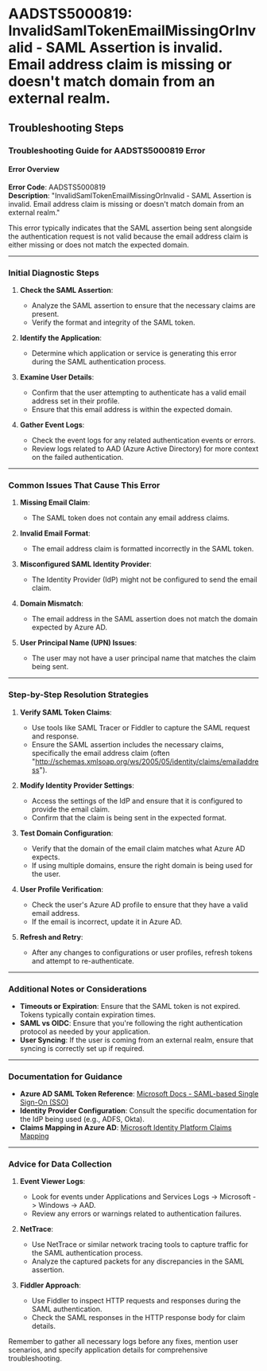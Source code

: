 # AADSTS5000819: InvalidSamlTokenEmailMissingOrInvalid - SAML Assertion is invalid. Email address claim is missing or doesn't match domain from an external realm.


## Troubleshooting Steps
### Troubleshooting Guide for AADSTS5000819 Error

#### Error Overview
**Error Code**: AADSTS5000819  
**Description**: "InvalidSamlTokenEmailMissingOrInvalid - SAML Assertion is invalid. Email address claim is missing or doesn't match domain from an external realm."

This error typically indicates that the SAML assertion being sent alongside the authentication request is not valid because the email address claim is either missing or does not match the expected domain.

---

### Initial Diagnostic Steps

1. **Check the SAML Assertion**:
   - Analyze the SAML assertion to ensure that the necessary claims are present.
   - Verify the format and integrity of the SAML token.

2. **Identify the Application**:
   - Determine which application or service is generating this error during the SAML authentication process.

3. **Examine User Details**:
   - Confirm that the user attempting to authenticate has a valid email address set in their profile.
   - Ensure that this email address is within the expected domain.

4. **Gather Event Logs**:
   - Check the event logs for any related authentication events or errors.
   - Review logs related to AAD (Azure Active Directory) for more context on the failed authentication.

---

### Common Issues That Cause This Error

1. **Missing Email Claim**:
   - The SAML token does not contain any email address claims.

2. **Invalid Email Format**:
   - The email address claim is formatted incorrectly in the SAML token.

3. **Misconfigured SAML Identity Provider**:
   - The Identity Provider (IdP) might not be configured to send the email claim.

4. **Domain Mismatch**:
   - The email address in the SAML assertion does not match the domain expected by Azure AD.

5. **User Principal Name (UPN) Issues**:
   - The user may not have a user principal name that matches the claim being sent.

---

### Step-by-Step Resolution Strategies

1. **Verify SAML Token Claims**:
   - Use tools like SAML Tracer or Fiddler to capture the SAML request and response.
   - Ensure the SAML assertion includes the necessary claims, specifically the email address claim (often "http://schemas.xmlsoap.org/ws/2005/05/identity/claims/emailaddress").

2. **Modify Identity Provider Settings**:
   - Access the settings of the IdP and ensure that it is configured to provide the email claim.
   - Confirm that the claim is being sent in the expected format.

3. **Test Domain Configuration**:
   - Verify that the domain of the email claim matches what Azure AD expects.
   - If using multiple domains, ensure the right domain is being used for the user.

4. **User Profile Verification**:
   - Check the user's Azure AD profile to ensure that they have a valid email address.
   - If the email is incorrect, update it in Azure AD.

5. **Refresh and Retry**:
   - After any changes to configurations or user profiles, refresh tokens and attempt to re-authenticate.

---

### Additional Notes or Considerations

- **Timeouts or Expiration**: Ensure that the SAML token is not expired. Tokens typically contain expiration times.
- **SAML vs OIDC**: Ensure that you're following the right authentication protocol as needed by your application.
- **User Syncing**: If the user is coming from an external realm, ensure that syncing is correctly set up if required.

---

### Documentation for Guidance

- **Azure AD SAML Token Reference**: [Microsoft Docs - SAML-based Single Sign-On (SSO)](https://docs.microsoft.com/en-us/azure/active-directory/develop/active-directory-saml-protocol)
- **Identity Provider Configuration**: Consult the specific documentation for the IdP being used (e.g., ADFS, Okta).
- **Claims Mapping in Azure AD**: [Microsoft Identity Platform Claims Mapping](https://docs.microsoft.com/en-us/azure/active-directory/develop/claim-based-authentication)

---

### Advice for Data Collection

1. **Event Viewer Logs**:
   - Look for events under Applications and Services Logs -> Microsoft -> Windows -> AAD.
   - Review any errors or warnings related to authentication failures.

2. **NetTrace**:
   - Use NetTrace or similar network tracing tools to capture traffic for the SAML authentication process.
   - Analyze the captured packets for any discrepancies in the SAML assertion.

3. **Fiddler Approach**:
   - Use Fiddler to inspect HTTP requests and responses during the SAML authentication.
   - Check the SAML responses in the HTTP response body for claim details.

Remember to gather all necessary logs before any fixes, mention user scenarios, and specify application details for comprehensive troubleshooting.